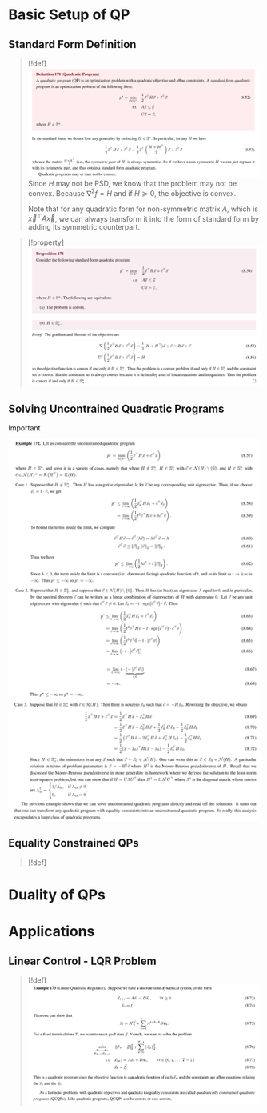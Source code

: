 # Basic Setup of QP
## Standard Form Definition
> [!def]
> ![](Quadratic_Programs.assets/image-20231214102733998.png)
> Since $H$ may not be PSD, we know that the problem may not be convex. Because $\nabla^2f=H$ and if $H\succeq 0$, the objective is convex.
> 
> Note that for any quadratic form for non-symmetric matrix $A$, which is $\vec{x}^{\top}A\vec{x}$, we can always transform it into the form of standard form by adding its symmetric counterpart. 


> [!property]
> ![](Quadratic_Programs.assets/image-20231214103023579.png)![](Quadratic_Programs.assets/image-20231214103028668.png)


## Solving Uncontrained Quadratic Programs
> [!important]
> ![](Quadratic_Programs.assets/image-20231214104805273.png)![](Quadratic_Programs.assets/image-20231214104820958.png)


## Equality Constrained QPs
> [!def]
> 




# Duality of QPs
> 






# Applications
## Linear Control - LQR Problem
> [!def]
> ![](Quadratic_Programs.assets/image-20231214103528914.png)


